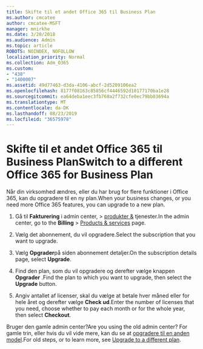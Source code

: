 ```yaml
---
title: Skifte til et andet Office 365 til Business Plan
ms.author: cmcatee
author: cmcatee-MSFT
manager: mnirkhe
ms.date: 3/20/2018
ms.audience: Admin
ms.topic: article
ROBOTS: NOINDEX, NOFOLLOW
localization_priority: Normal
ms.collection: Adm_O365
ms.custom:
- "438"
- "1400007"
ms.assetid: 49d77463-d3da-4106-abcf-2d5209106ea2
ms.openlocfilehash: 8177f08163c85856cf4446592d10177170ba1e28
ms.sourcegitcommit: ea64deba1eec3fb768a2f732cfe0ec79bb03694a
ms.translationtype: MT
ms.contentlocale: da-DK
ms.lasthandoff: 08/23/2019
ms.locfileid: "36575978"
---
```

# <a name="switch-to-a-different-office-365-for-business-plan"></a><span data-ttu-id="58eac-102">Skifte til et andet Office 365 til Business Plan</span><span class="sxs-lookup"><span data-stu-id="58eac-102">Switch to a different Office 365 for Business Plan</span></span>

<span data-ttu-id="58eac-103">Når din virksomhed ændres, eller du har brug for flere funktioner i Office 365, kan du opgradere til en ny plan.</span><span class="sxs-lookup"><span data-stu-id="58eac-103">When your business changes, or you need more Office 365 features, you can upgrade to a new plan.</span></span>
  
1. <span data-ttu-id="58eac-104">Gå til **Fakturering** i admin center, \> [produkter &](https://go.microsoft.com/fwlink/p/?linkid=842054) tjenester.</span><span class="sxs-lookup"><span data-stu-id="58eac-104">In the admin center, go to the **Billing** \> [Products & services](https://go.microsoft.com/fwlink/p/?linkid=842054) page.</span></span>

2. <span data-ttu-id="58eac-105">Vælg det abonnement, du vil opgradere.</span><span class="sxs-lookup"><span data-stu-id="58eac-105">Select the subscription that you want to upgrade.</span></span>

3. <span data-ttu-id="58eac-106">Vælg **Opgrader**på siden abonnement detaljer.</span><span class="sxs-lookup"><span data-stu-id="58eac-106">On the subscription details page, select **Upgrade**.</span></span>

4. <span data-ttu-id="58eac-107">Find den plan, som du vil opgradere og derefter vælge knappen **Opgrader** .</span><span class="sxs-lookup"><span data-stu-id="58eac-107">Find the plan to which you want to upgrade, then select the **Upgrade** button.</span></span>

5. <span data-ttu-id="58eac-108">Angiv antallet af licenser, skal du vælge at betale hver måned eller for hele året og derefter vælge **Check ud**.</span><span class="sxs-lookup"><span data-stu-id="58eac-108">Enter the number of licenses that you need, choose whether to pay each month or for the whole year, then select **Checkout**.</span></span>
   
<span data-ttu-id="58eac-109">Bruger den gamle admin center?</span><span class="sxs-lookup"><span data-stu-id="58eac-109">Are you using the old admin center?</span></span> <span data-ttu-id="58eac-110">For gamle trin, eller hvis du vil vide mere, kan du se at [opgradere til en anden model](https://docs.microsoft.com/office365/admin/subscriptions-and-billing/upgrade-to-different-plan).</span><span class="sxs-lookup"><span data-stu-id="58eac-110">For old steps, or to learn more, see [Upgrade to a different plan](https://docs.microsoft.com/office365/admin/subscriptions-and-billing/upgrade-to-different-plan).</span></span>  